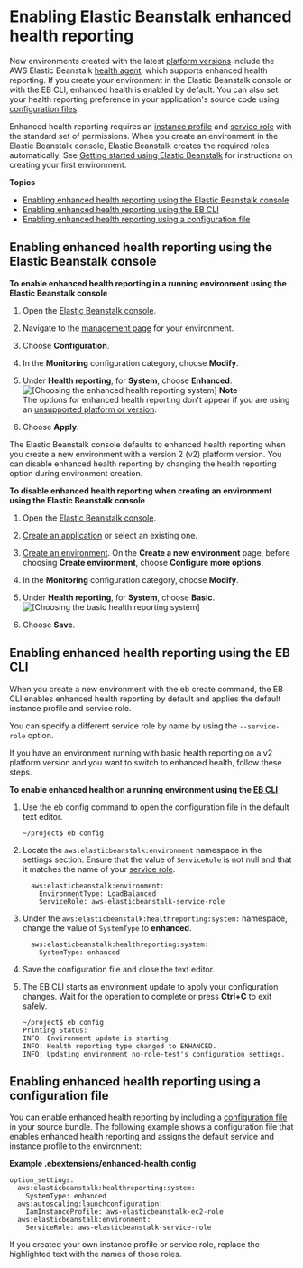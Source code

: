 # Enabling Elastic Beanstalk enhanced health reporting<a name="health-enhanced-enable"></a>

New environments created with the latest [platform versions](concepts.platforms.md) include the AWS Elastic Beanstalk [health agent](health-enhanced.md#health-enhanced-agent), which supports enhanced health reporting\. If you create your environment in the Elastic Beanstalk console or with the EB CLI, enhanced health is enabled by default\. You can also set your health reporting preference in your application's source code using [configuration files](ebextensions.md)\.

Enhanced health reporting requires an [instance profile](concepts-roles-instance.md) and [service role](concepts-roles-service.md) with the standard set of permissions\. When you create an environment in the Elastic Beanstalk console, Elastic Beanstalk creates the required roles automatically\. See [Getting started using Elastic Beanstalk](GettingStarted.md) for instructions on creating your first environment\.

**Topics**
+ [Enabling enhanced health reporting using the Elastic Beanstalk console](#health-enhanced-enable-console)
+ [Enabling enhanced health reporting using the EB CLI](#health-enhanced-enable-ebcli)
+ [Enabling enhanced health reporting using a configuration file](#health-enhanced-enable-config)

## Enabling enhanced health reporting using the Elastic Beanstalk console<a name="health-enhanced-enable-console"></a>

**To enable enhanced health reporting in a running environment using the Elastic Beanstalk console**

1. Open the [Elastic Beanstalk console](https://console.aws.amazon.com/elasticbeanstalk)\.

1. Navigate to the [management page](environments-console.md) for your environment\.

1. Choose **Configuration**\.

1. In the **Monitoring** configuration category, choose **Modify**\.

1. Under **Health reporting**, for **System**, choose **Enhanced**\.  
![\[Choosing the enhanced health reporting system\]](http://docs.aws.amazon.com/elasticbeanstalk/latest/dg/images/enhanced-health-dashboard-option.png)
**Note**  
The options for enhanced health reporting don't appear if you are using an [unsupported platform or version](health-enhanced.md)\.

1. Choose **Apply**\.

The Elastic Beanstalk console defaults to enhanced health reporting when you create a new environment with a version 2 \(v2\) platform version\. You can disable enhanced health reporting by changing the health reporting option during environment creation\.

**To disable enhanced health reporting when creating an environment using the Elastic Beanstalk console**

1. Open the [Elastic Beanstalk console](https://console.aws.amazon.com/elasticbeanstalk)\.

1. [Create an application](applications.md) or select an existing one\.

1. [Create an environment](using-features.environments.md)\. On the **Create a new environment** page, before choosing **Create environment**, choose **Configure more options**\.

1. In the **Monitoring** configuration category, choose **Modify**\.

1. Under **Health reporting**, for **System**, choose **Basic**\.  
![\[Choosing the basic health reporting system\]](http://docs.aws.amazon.com/elasticbeanstalk/latest/dg/images/basic-health-dashboard-option.png)

1. Choose **Save**\.

## Enabling enhanced health reporting using the EB CLI<a name="health-enhanced-enable-ebcli"></a>

When you create a new environment with the eb create command, the EB CLI enables enhanced health reporting by default and applies the default instance profile and service role\.

You can specify a different service role by name by using the `--service-role` option\.

If you have an environment running with basic health reporting on a v2 platform version and you want to switch to enhanced health, follow these steps\.

**To enable enhanced health on a running environment using the [EB CLI](eb-cli3.md)**

1. Use the eb config command to open the configuration file in the default text editor\.

   ```
   ~/project$ eb config
   ```

1. Locate the `aws:elasticbeanstalk:environment` namespace in the settings section\. Ensure that the value of `ServiceRole` is not null and that it matches the name of your [service role](concepts-roles-service.md)\.

   ```
     aws:elasticbeanstalk:environment:
       EnvironmentType: LoadBalanced
       ServiceRole: aws-elasticbeanstalk-service-role
   ```

1. Under the `aws:elasticbeanstalk:healthreporting:system:` namespace, change the value of `SystemType` to **enhanced**\.

   ```
     aws:elasticbeanstalk:healthreporting:system:
       SystemType: enhanced
   ```

1. Save the configuration file and close the text editor\.

1. The EB CLI starts an environment update to apply your configuration changes\. Wait for the operation to complete or press **Ctrl\+C** to exit safely\.

   ```
   ~/project$ eb config
   Printing Status:
   INFO: Environment update is starting.
   INFO: Health reporting type changed to ENHANCED.
   INFO: Updating environment no-role-test's configuration settings.
   ```

## Enabling enhanced health reporting using a configuration file<a name="health-enhanced-enable-config"></a>

You can enable enhanced health reporting by including a [configuration file](ebextensions.md) in your source bundle\. The following example shows a configuration file that enables enhanced health reporting and assigns the default service and instance profile to the environment:

**Example \.ebextensions/enhanced\-health\.config**  

```
option_settings:
  aws:elasticbeanstalk:healthreporting:system:
    SystemType: enhanced
  aws:autoscaling:launchconfiguration:
    IamInstanceProfile: aws-elasticbeanstalk-ec2-role
  aws:elasticbeanstalk:environment:
    ServiceRole: aws-elasticbeanstalk-service-role
```

If you created your own instance profile or service role, replace the highlighted text with the names of those roles\.